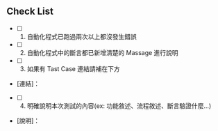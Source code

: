 ## Check List

- [ ] 1. 自動化程式已跑過兩次以上都沒發生錯誤

- [ ] 2. 自動化程式中的斷言都已新增清楚的 Massage 進行說明 

- [ ] 3. 如果有 Tast Case 連結請補在下方
- [連結]：

- [ ] 4. 明確說明本次測試的內容(ex: 功能敘述、流程敘述、斷言驗證什麼...)
- [說明]：
